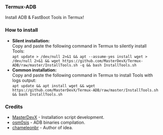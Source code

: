 ### Termux-ADB
Install ADB &amp; FastBoot Tools in Termux!
### How to install
- <b>Silent installation:</b></br>
Copy and paste the following command in Termux to silently install Tools:<br/>
```apt update > /dev/null 2>&1 && apt --assume-yes install wget > /dev/null 2>&1 && wget https://github.com/MasterDevX/Termux-ADB/raw/master/InstallTools.sh -q && bash InstallTools.sh```<br/>
- <b>Common installation:</b><br/>
Copy and paste the following command in Termux to install Tools with logs output:<br/>
```apt update && apt install wget && wget https://github.com/MasterDevX/Termux-ADB/raw/master/InstallTools.sh && bash InstallTools.sh```<br/>
### Credits
- <a href="https://github.com/MasterDevX">MasterDevX</a> - Installation script development.
- <a href="https://github.com/osm0sis">osm0sis</a> - ADB binaries compilation.
- <a href="https://github.com/chameleonbr">chameleonbr</a> - Author of idea.
